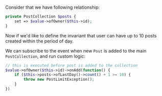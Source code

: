 Consider that we have following relationship:

```php
private PostCollection $posts {  
    set => $value->ofOwner($this->id);
}
```

Now if we'd like to define the invariant that user can have up to 10 posts created within the period of day.

We can subscribe to the event when new `Post` is added to the main `PostCollection`, and run custom logic:

```php
// this is executed before post is added to the collection
$value->ofOwner($this->id)->onAdd(function() {
    if ($this->posts->ofLastDay()->count() + 1 >= 10) {
	    throw new PostLimitException();
    }
})
```